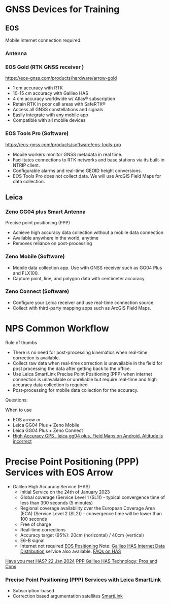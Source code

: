 # GNSS Devices for Training

## EOS

Mobile internet connection required.

### Antenna

### EOS Gold (RTK GNSS receiver )

https://eos-gnss.com/products/hardware/arrow-gold

* 1 cm accuracy with RTK
* 10-15 cm accuracy with Galileo HAS
* 4 cm accuracy worldwide w/ Atlas® subscription
* Retain RTK in poor cell areas with SafeRTK®
* Access all GNSS constellations and signals
* Easily integrate with any mobile app
* Compatible with all mobile devices

### EOS Tools Pro  (Software)

https://eos-gnss.com/products/software/eos-tools-pro

* Mobile workers monitor GNSS metadata in real time.
* Facilitates connections to RTK networks and base stations via its built-in NTRIP client.
* Configurable alarms and real-time GEOID height conversions.
* EOS Tools Pro does not collect data. We will use ArcGIS Field Maps for data collection.



## Leica

### Zeno GG04 plus Smart Antenna

Precise point positioning (PPP)

- Achieve high accuracy data collection without a mobile data connection
- Available anywhere in the world, anytime
- Removes reliance on post-processing

### Zeno Mobile (Software)

* Mobile data collection app. Use with GNSS receiver such as  GG04 Plus and FLX100.
* Capture point, line, and polygon data with centimeter accuracy.

### Zeno Connect (Software)

* Configure your Leica receiver and use real-time connection source.
* Collect with third-party mapping apps such as ArcGIS Field Maps.

# NPS Common Workflow

Rule of thumbs

* There is no need for post-processing kinematics when real-time correction is available.
* Collect raw data when real-time correction is unavailable in the field for post processing the data after getting back to the office.
* Use Leica SmartLink Precise Point Positioning (PPP) when internet connection is unavailable or unreliable but require real-time and high accuracy data collection is required.
* Post-processing for mobile data collection for the accuracy.



Questions:

When to use 

* EOS arrow or 
* Leica GG04 Plus + Zeno Mobile
* Leica GG04 Plus + Zeno Connect
* [High Accuracy GPS , leica gg04 plus, Field Maps on Android. Altitude is incorrect](https://community.esri.com/t5/arcgis-field-maps-questions/high-accuracy-gps-leica-gg04-plus-field-maps-on/m-p/1291805#M6094)



# Precise Point Positioning (PPP) Services with EOS Arrow
* Galileo High Accuracy Service (HAS)
  * Initial Service on the 24th of January 2023
  * Global coverage (Service Level 1 (SL1)) -  typical convergence time of less than 300 seconds (5 minutes)
  * Regional coverage availability over the European Coverage Area (ECA) (Service Level 2 (SL2)) - convergence time will be lower than 100 seconds
  * Free of charge
  * Real-time corrections
  * Accuracy target (95%): 20cm (horizontal) / 40cm (vertical)
  * E6-B signal
  * Internet not required
  [EOS Positioning](https://eos-gnss.com/blog/galileo-high-accuracy-service-early-observations)
  Note: [Galileo HAS Internet Data Distribution](https://www.gsc-europa.eu/galileo/services/galileo-high-accuracy-service-has/internet-data-distribution) service also available.
  [FAQs on HAS](https://www.gsc-europa.eu/galileo/faq#HAS)  

[Have you met HAS? 22 Jan 2024](https://www.euspa.europa.eu/newsroom-events/news/have-you-met-has#:~:text=While%20SL1%20will%20have%20a,be%20lower%20than%20100%20seconds.)
[PPP Galileo HAS Technology: Pros and Cons](https://gpsgeometer.com/en/blog/pros-and-cons-of-ppp-galileo-has)

### Precise Point Positioning (PPP) Services with Leica SmartLink
* Subscription-based
* Correction based argumentation satellites
[SmartLink](https://leica-geosystems.com/en-us/products/gnss-systems/smart-antennas/leica-viva-gs16/life-beyond-traditional-rtk-satellite-based-precise-point-positioning)

